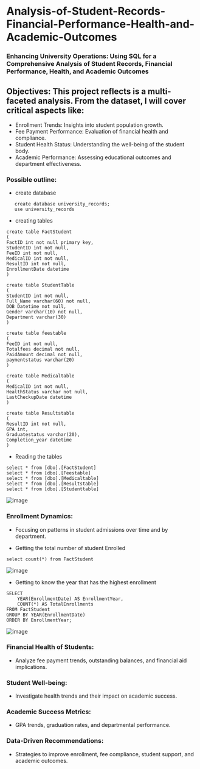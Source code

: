 # Analysis-of-Student-Records-Financial-Performance-Health-and-Academic-Outcomes
###  Enhancing University Operations: Using SQL for a Comprehensive Analysis of Student Records, Financial Performance, Health, and Academic Outcomes
## Objectives: This project reflects is a multi-faceted analysis. From the dataset, I will cover critical aspects like:

- Enrollment Trends: Insights into student population growth.
- Fee Payment Performance: Evaluation of financial health and compliance.
- Student Health Status: Understanding the well-being of the student body.
- Academic Performance: Assessing educational outcomes and department effectiveness.
  
### Possible outline:


- create database
  
```
   create database university_records;
   use university_records
```
- creating tables

```
create table FactStudent
(
FactID int not null primary key,
StudentID int not null,
FeeID int not null,
MedicalID int not null,
ResultID int not null,
EnrollmentDate datetime
)

create table StudentTable
(
StudentID int not null,
Full_Name varchar(60) not null,
DOB Datetime not null,
Gender varchar(10) not null,
Department varchar(30)
)

create table feestable
(
FeeID int not null,
Totalfees decimal not null,
PaidAmount decimal not null,
paymentstatus varchar(20)
)

create table Medicaltable
(
MedicalID int not null,
HealthStatus varchar not null,
LastCheckupDate datetime
)

create table Resultstable
(
ResultID int not null,
GPA int,
Graduatestatus varchar(20),
Completion_year datetime
)

```

- Reading the tables

```
select * from [dbo].[FactStudent]
select * from [dbo].[Feestable]
select * from [dbo].[Medicaltable]
select * from [dbo].[Resultstable]
select * from [dbo].[Studenttable]
```
![image](https://github.com/user-attachments/assets/56ffd92e-dd32-46ed-9677-9d89957df997)

### Enrollment Dynamics:
- Focusing on patterns in student admissions over time and by department.

- Getting the total number of student Enrolled
```  
select count(*) from FactStudent
```
![image](https://github.com/user-attachments/assets/d542ddfe-6488-4743-ba9e-7b921dc23e60)

- Getting to know the year that has the highest enrollment
```
SELECT 
    YEAR(EnrollmentDate) AS EnrollmentYear, 
    COUNT(*) AS TotalEnrollments
FROM FactStudent
GROUP BY YEAR(EnrollmentDate)
ORDER BY EnrollmentYear;
```
![image](https://github.com/user-attachments/assets/cdf27fc5-83b5-4360-8383-42bb9f0bde01)


### Financial Health of Students:
- Analyze fee payment trends, outstanding balances, and financial aid implications.

### Student Well-being:
- Investigate health trends and their impact on academic success.
### Academic Success Metrics:
- GPA trends, graduation rates, and departmental performance.
### Data-Driven Recommendations:
- Strategies to improve enrollment, fee compliance, student support, and academic outcomes.
